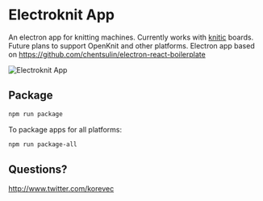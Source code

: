 # Electroknit App

An electron app for knitting machines. Currently works with [knitic](http://www.knitic.com) boards. Future plans to support OpenKnit and other platforms. Electron app based on https://github.com/chentsulin/electron-react-boilerplate

![Electroknit App](http://i.imgur.com/9AxJI3u.png)

## Package

```bash
npm run package
```

To package apps for all platforms:

```bash
npm run package-all
```

## Questions?

http://www.twitter.com/korevec
